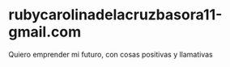 # rubycarolinadelacruzbasora11-gmail.com
Quiero emprender mi futuro, con cosas positivas y llamativas 
